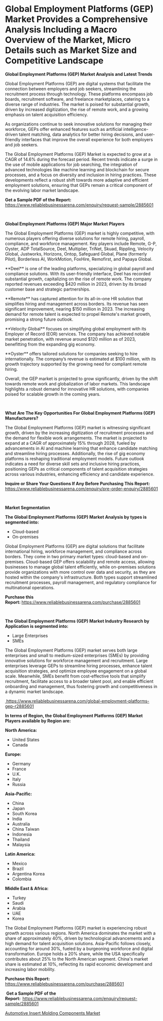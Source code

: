 <p><h1>Global Employment Platforms (GEP) Market Provides a Comprehensive Analysis Including a Macro Overview of the Market, Micro Details such as Market Size and Competitive Landscape</h1></p><p><strong>Global Employment Platforms (GEP) Market Analysis and Latest Trends</strong></p>
<p><p>Global Employment Platforms (GEP) are digital systems that facilitate the connection between employers and job seekers, streamlining the recruitment process through technology. These platforms encompass job boards, recruitment software, and freelance marketplaces, catering to a diverse range of industries. The market is poised for substantial growth, driven by increased digitization, the rise of remote work, and a growing emphasis on talent acquisition efficiency.</p><p>As organizations continue to seek innovative solutions for managing their workforce, GEPs offer enhanced features such as artificial intelligence-driven talent matching, data analytics for better hiring decisions, and user-friendly interfaces that improve the overall experience for both employers and job seekers. </p><p>The Global Employment Platforms (GEP) Market is expected to grow at a CAGR of 14.6% during the forecast period. Recent trends indicate a surge in the use of mobile applications for job searching, the integration of advanced technologies like machine learning and blockchain for secure processes, and a focus on diversity and inclusion in hiring practices. These developments reflect a robust shift towards more adaptive and efficient employment solutions, ensuring that GEPs remain a critical component of the evolving labor market landscape.</p></p>
<p><strong>Get a Sample PDF of the Report:&nbsp;</strong> <a href="https://www.reliablebusinessarena.com/enquiry/request-sample/2885601?utm_campaign=2177&utm_medium=2&utm_source=Github&utm_content=ia&utm_term=13032025&utm_id=global-employment-platforms-gep">https://www.reliablebusinessarena.com/enquiry/request-sample/2885601</a></p>
<p>&nbsp;</p>
<p><strong>Global Employment Platforms (GEP) Major Market Players</strong></p>
<p><p>The Global Employment Platforms (GEP) market is highly competitive, with numerous players offering diverse solutions for remote hiring, payroll, compliance, and workforce management. Key players include Remote, G-P, Oyster, ADP TotalSource, Deel, Multiplier, TriNet, Skuad, Rippling, Velocity Global, Justworks, Horizons, Ontop, Safeguard Global, Plane (formerly Pilot), Borderless AI, WorkMotion, FoxHire, Remofirst, and Papaya Global.</p><p>**Deel** is one of the leading platforms, specializing in global payroll and compliance solutions. With its user-friendly interface, Deel has recorded substantial growth, capitalizing on the rise of remote work. The company reported revenues exceeding $420 million in 2023, driven by its broad customer base and strategic partnerships.</p><p>**Remote** has captured attention for its all-in-one HR solution that simplifies hiring and management across borders. Its revenue has seen significant improvement, nearing $150 million in 2023. The increasing demand for remote talent is expected to propel Remote's market growth, promising a strong future outlook.</p><p>**Velocity Global** focuses on simplifying global employment with its Employer of Record (EOR) services. The company has achieved notable market penetration, with revenue around $120 million as of 2023, benefitting from the expanding gig economy.</p><p>**Oyster** offers tailored solutions for companies seeking to hire internationally. The company’s revenue is estimated at $100 million, with its growth trajectory supported by the growing need for compliant remote hiring.</p><p>Overall, the GEP market is projected to grow significantly, driven by the shift towards remote work and globalization of labor markets. This landscape highlights a robust demand for innovative HR solutions, with companies poised for scalable growth in the coming years.</p></p>
<p>&nbsp;</p>
<p><strong>What Are The Key Opportunities For Global Employment Platforms (GEP) Manufacturers?</strong></p>
<p><p>The Global Employment Platforms (GEP) market is witnessing significant growth, driven by the increasing digitization of recruitment processes and the demand for flexible work arrangements. The market is projected to expand at a CAGR of approximately 15% through 2028, fueled by advancements in AI and machine learning that enhance candidate matching and streamline hiring processes. Additionally, the rise of gig economy platforms is reshaping traditional employment models. Future outlook indicates a need for diverse skill sets and inclusive hiring practices, positioning GEPs as critical components of talent acquisition strategies across various industries, enhancing efficiency and candidate experience.</p></p>
<p><strong>Inquire or Share Your Questions If Any Before Purchasing This Report:</strong> <a href="https://www.reliablebusinessarena.com/enquiry/pre-order-enquiry/2885601?utm_campaign=2177&utm_medium=2&utm_source=Github&utm_content=ia&utm_term=13032025&utm_id=global-employment-platforms-gep">https://www.reliablebusinessarena.com/enquiry/pre-order-enquiry/2885601</a></p>
<p>&nbsp;</p>
<p><strong>Market Segmentation</strong></p>
<p><strong>The Global Employment Platforms (GEP) Market Analysis by types is segmented into:</strong></p>
<p><ul><li>Cloud-based</li><li>On-premises</li></ul></p>
<p><p>Global Employment Platforms (GEP) are digital solutions that facilitate international hiring, workforce management, and compliance across borders. They come in two primary market types: cloud-based and on-premises. Cloud-based GEP offers scalability and remote access, allowing businesses to manage global talent efficiently, while on-premises solutions provide organizations with more control over data and security, as they are hosted within the company's infrastructure. Both types support streamlined recruitment processes, payroll management, and regulatory compliance for multinational operations.</p></p>
<p><strong>Purchase this Report:&nbsp;</strong><a href="https://www.reliablebusinessarena.com/purchase/2885601?utm_campaign=2177&utm_medium=2&utm_source=Github&utm_content=ia&utm_term=13032025&utm_id=global-employment-platforms-gep">https://www.reliablebusinessarena.com/purchase/2885601</a></p>
<p>&nbsp;</p>
<p><strong>The Global Employment Platforms (GEP) Market Industry Research by Application is segmented into:</strong></p>
<p><ul><li>Large Enterprises</li><li>SMEs</li></ul></p>
<p><p>The Global Employment Platforms (GEP) market serves both large enterprises and small to medium-sized enterprises (SMEs) by providing innovative solutions for workforce management and recruitment. Large enterprises leverage GEPs to streamline hiring processes, enhance talent acquisition strategies, and optimize employee engagement on a global scale. Meanwhile, SMEs benefit from cost-effective tools that simplify recruitment, facilitate access to a broader talent pool, and enable efficient onboarding and management, thus fostering growth and competitiveness in a dynamic market landscape.</p></p>
<p><a href="https://www.reliablebusinessarena.com/global-employment-platforms-gep-r2885601?utm_campaign=2177&utm_medium=2&utm_source=Github&utm_content=ia&utm_term=13032025&utm_id=global-employment-platforms-gep">&nbsp;https://www.reliablebusinessarena.com/global-employment-platforms-gep-r2885601</a></p>
<p><strong>In terms of Region, the Global Employment Platforms (GEP) Market Players available by Region are:</strong></p>
<p>
    <p> <strong> North America: </strong>
        <ul>
            <li>United States</li>
            <li>Canada</li>
        </ul>
        </p> 
    <p> <strong> Europe: </strong>
        <ul>
            <li>Germany</li>
            <li>France</li>
            <li>U.K.</li>
            <li>Italy</li>
            <li>Russia</li>
        </ul>
        </p> 
    <p> <strong> Asia-Pacific: </strong>
        <ul>
            <li>China</li>
            <li>Japan</li>
            <li>South Korea</li>
            <li>India</li>
            <li>Australia</li>
            <li>China Taiwan</li>
            <li>Indonesia</li>
            <li>Thailand</li>
            <li>Malaysia</li>
        </ul>
        </p> 
    <p> <strong> Latin America: </strong>
        <ul>
            <li>Mexico</li>
            <li>Brazil</li>
            <li>Argentina Korea</li>
            <li>Colombia</li>
        </ul>
        </p> 
    <p> <strong> Middle East & Africa: </strong>
        <ul>
            <li>Turkey</li>
            <li>Saudi</li>
            <li>Arabia</li>
            <li>UAE</li>
            <li>Korea</li>
        </ul>
    </p>
    </p>
<p><p>The Global Employment Platforms (GEP) market is experiencing robust growth across various regions. North America dominates the market with a share of approximately 40%, driven by technological advancements and a high demand for talent acquisition solutions. Asia-Pacific follows closely, accounting for around 30%, fueled by a burgeoning workforce and digital transformation. Europe holds a 20% share, while the USA specifically contributes about 25% to the North American segment. China's market share is estimated at 10%, reflecting its rapid economic development and increasing labor mobility.</p></p>
<p><strong>Purchase this Report: </strong><a href="https://www.reliablebusinessarena.com/purchase/2885601?utm_campaign=2177&utm_medium=2&utm_source=Github&utm_content=ia&utm_term=13032025&utm_id=global-employment-platforms-gep">https://www.reliablebusinessarena.com/purchase/2885601</a></p>
<p>&nbsp;<strong>Get a Sample PDF of the Report:&nbsp;&nbsp;</strong><a href="https://www.reliablebusinessarena.com/enquiry/request-sample/2885601?utm_campaign=2177&utm_medium=2&utm_source=Github&utm_content=ia&utm_term=13032025&utm_id=global-employment-platforms-gep">https://www.reliablebusinessarena.com/enquiry/request-sample/2885601</a></p>
<p><strong></strong></p>
<p><p><a href="https://github.com/SamiaChowdhury801/Market-Research-Report-List-2/blob/main/automotive-insert-molding-components-market.md?utm_campaign=2177&utm_medium=2&utm_source=Github&utm_content=ia&utm_term=13032025&utm_id=global-employment-platforms-gep">Automotive Insert Molding Components Market</a></p></p>